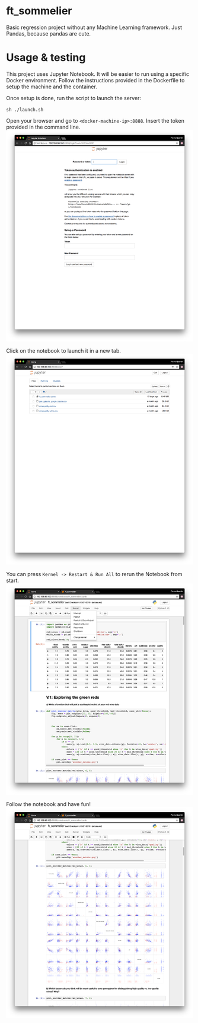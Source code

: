 # ft_sommelier
Basic regression project without any Machine Learning framework. Just Pandas,
because pandas are cute.

# Usage & testing
This project uses Jupyter Notebook. It will be easier to run using a specific
Docker environment. Follow the instructions provided in the Dockerfile to setup
the machine and the container.

Once setup is done, run the script to launch the server:
```shell
sh ./launch.sh
```

Open your browser and go to `<docker-machine-ip>:8888`. Insert the token
provided in the command line.
![Insert your token](./captures/token.png)

Click on the notebook to launch it in a new tab.
![Lauch the notebook](./captures/directory.png)

You can press `Kernel -> Restart & Run All` to rerun the Notebook from start.
![Restart the kernel](./captures/kernel.png)

Follow the notebook and have fun!
![Notebook](./captures/notebook.png)
